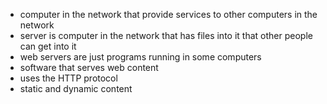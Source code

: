 - computer in the network that provide services to other computers in the network
- server is computer in the network that has files into it that other people can get into it
- web servers are just programs running in some computers 
- software that serves web content
- uses the HTTP protocol
- static and dynamic content